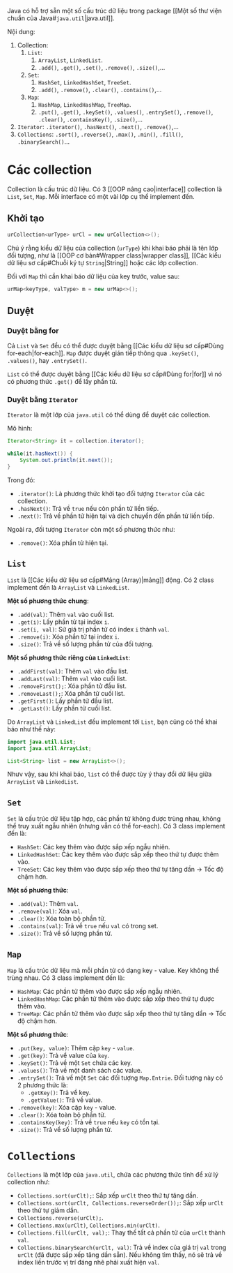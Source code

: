 
Java có hỗ trợ sẵn một số cấu trúc dữ liệu trong package [[Một số thư viện chuẩn của Java#`java.util`|java.util]].

Nội dung:
1. Collection:
	1. `List`:
		1. `ArrayList`, `LinkedList`.
		2. `.add()`, `.get()`, `.set()`, `.remove()`, `.size()`,...
	2. `Set`:
		1. `HashSet`, `LinkedHashSet`, `TreeSet`.
		2. `.add()`, `.remove()`, `.clear()`, `.contains()`,...
	3. `Map`:
		1. `HashMap`, `LinkedHashMap`, `TreeMap`.
		2. `.put()`, `.get()`, `.keySet()`, `.values()`, `.entrySet()`, `.remove()`, `.clear()`, `.containsKey()`, `.size()`,...
2. `Iterator`: `.iterator()`, `.hasNext()`, `.next()`, `.remove()`,...
3. `Collections`: `.sort()`, `.reverse()`, `.max()`, `.min()`, `.fill()`, `.binarySearch()`...

# Các collection

Collection là cấu trúc dữ liệu. Có 3 [[OOP nâng cao|interface]] collection là `List`, `Set`, `Map`. Mỗi interface có một vài lớp cụ thể implement đến.

## Khởi tạo

```java
urCollection<urType> urCl = new urCollection<>();
```
Chú ý rằng kiểu dữ liệu của collection (`urType`) khi khai báo phải là tên lớp đối tượng, như là [[OOP cơ bản#Wrapper class|wrapper class]], [[Các kiểu dữ liệu sơ cấp#Chuỗi ký tự `String`|String]] hoặc các lớp collection.

Đối với `Map` thì cần khai báo dữ liệu của key trước, value sau:
```java
urMap<keyType, valType> m = new urMap<>();
```

## Duyệt

### Duyệt bằng for

Cả `List` và `Set` đều có thể được duyệt bằng [[Các kiểu dữ liệu sơ cấp#Dùng for-each|for-each]]. `Map` được duyệt gián tiếp thông qua `.keySet()`, `.values()`, hay `.entrySet()`.

`List` có thể được duyệt bằng [[Các kiểu dữ liệu sơ cấp#Dùng for|for]] vì nó có phương thức `.get()` để lấy phần tử.

### Duyệt bằng `Iterator`

`Iterator` là một lớp của `java.util` có thể dùng để duyệt các collection.

Mô hình:
```java
Iterator<String> it = collection.iterator();

while(it.hasNext()) {
	System.out.println(it.next());
}
```
Trong đó:
- `.iterator()`: Là phương thức khởi tạo đối tượng `Iterator` của các collection.
- `.hasNext()`: Trả về `true` nếu còn phần tử liền tiếp.
- `.next()`: Trả về phần tử hiện tại và dịch chuyển đến phần tử liền tiếp.

Ngoài ra, đối tượng `Iterator` còn một số phương thức như:
- `.remove()`: Xóa phần tử hiện tại.

## `List`

`List` là [[Các kiểu dữ liệu sơ cấp#Mảng (Array)|mảng]] động. Có 2 class implement đến là `ArrayList` và `LinkedList`.

**Một số phương thức chung**:
- `.add(val)`: Thêm `val` vào cuối list.
- `.get(i)`: Lấy phần tử tại index `i`.
- `.set(i, val)`: Sử giá trị phần tử có index `i` thành `val`.
- `.remove(i)`: Xóa phần tử tại index `i`.
- `.size()`: Trả về số lượng phần tử của đối tượng.

**Một số phương thức riêng của `LinkedList`**:
- `.addFirst(val)`: Thêm `val` vào đầu list.
- `.addLast(val)`: Thêm `val` vào cuối list.
- `.removeFirst();`: Xóa phần tử đầu list.
- `.removeLast();`: Xóa phần tử cuối list.
- `.getFirst()`: Lấy phần tử đầu list.
- `.getLast()`: Lấy phần tử cuối list.

Do `ArrayList` và `LinkedList` đều implement tới `List`, bạn cũng có thể khai báo như thế này:
```java
import java.util.List;
import java.util.ArrayList;

List<String> list = new ArrayList<>();
```
Nhưv vậy, sau khi khai báo, `list` có thể được tùy ý thay đổi dữ liệu giữa `ArrayList` và `LinkedList`.

## `Set`

`Set` là cấu trúc dữ liệu tập hợp, các phần tử không được trùng nhau, không thể truy xuất ngẫu nhiên (nhưng vẫn có thể for-each). Có 3 class implement đến là:
- `HashSet`: Các key thêm vào được sắp xếp ngẫu nhiên.
- `LinkedHashSet`: Các key thêm vào được sắp xếp theo thứ tự được thêm vào.
- `TreeSet`: Các key thêm vào được sắp xếp theo thứ tự tăng dần -> Tốc độ chậm hơn.

**Một số phương thức**:
- `.add(val)`: Thêm `val`.
- `.remove(val)`: Xóa `val`.
- `.clear()`: Xóa toàn bộ phần tử.
- `.contains(val)`: Trả về `true` nếu `val` có trong set.
- `.size()`: Trả về số lượng phần tử.

## `Map`

`Map` là cấu trúc dữ liệu mà mỗi phần tử có dạng key - value. Key không thể trùng nhau. Có 3 class implement đến là:
- `HashMap`: Các phần tử thêm vào được sắp xếp ngẫu nhiên.
- `LinkedHashMap`: Các phần tử thêm vào được sắp xếp theo thứ tự được thêm vào.
- `TreeMap`: Các phần tử thêm vào được sắp xếp theo thứ tự tăng dần -> Tốc độ chậm hơn.

**Một số phương thức**:
- `.put(key, value)`: Thêm cặp `key` - `value`.
- `.get(key)`: Trả về value của `key`.
- `.keySet()`: Trả về một `Set` chứa các key.
- `.values()`: Trả về một danh sách các value.
- `.entrySet()`: Trả về một `Set` các đối tượng `Map.Entrie`. Đối tượng này có 2 phương thức là:
	- `.getKey()`: Trả về key.
	- `.getValue()`: Trả về value.
- `.remove(key)`: Xóa cặp `key` - value.
- `.clear()`: Xóa toàn bộ phần tử.
- `.containsKey(key)`: Trả về `true` nếu `key` có tồn tại.
- `.size()`: Trả về số lượng phần tử.

# `Collections`

`Collections` là một lớp của `java.util`, chứa các phương thức tĩnh để xử lý collection như:
- `Collections.sort(urClt);`: Sắp xếp `urClt` theo thứ tự tăng dần.
- `Collections.sort(urClt, Collections.reverseOrder());`: Sắp xếp `urClt` theo thứ tự giảm dần.
- `Collections.reverse(urClt);`.
- `Collections.max(urClt)`, `Collections.min(urClt)`.
- `Collections.fill(urClt, val);`: Thay thế tất cả phần tử của `urClt` thành `val`.
- `Collections.binarySearch(urClt, val)`: Trả về index của giá trị `val` trong `urClt` (đã được sắp xếp tăng dần sẵn). Nếu không tìm thấy, nó sẽ trả về index liền trước vị trí đáng nhẽ phải xuất hiện `val`.







